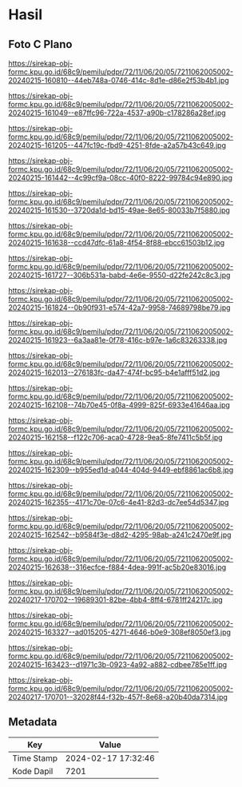 # Hasil

## Foto C Plano

https://sirekap-obj-formc.kpu.go.id/68c9/pemilu/pdpr/72/11/06/20/05/7211062005002-20240215-160810--44eb748a-0746-414c-8d1e-d86e2f53b4b1.jpg

https://sirekap-obj-formc.kpu.go.id/68c9/pemilu/pdpr/72/11/06/20/05/7211062005002-20240215-161049--e87ffc96-722a-4537-a90b-c178286a28ef.jpg

https://sirekap-obj-formc.kpu.go.id/68c9/pemilu/pdpr/72/11/06/20/05/7211062005002-20240215-161205--447fc19c-fbd9-4251-8fde-a2a57b43c649.jpg

https://sirekap-obj-formc.kpu.go.id/68c9/pemilu/pdpr/72/11/06/20/05/7211062005002-20240215-161442--4c99cf9a-08cc-40f0-8222-99784c94e890.jpg

https://sirekap-obj-formc.kpu.go.id/68c9/pemilu/pdpr/72/11/06/20/05/7211062005002-20240215-161530--3720da1d-bd15-49ae-8e65-80033b7f5880.jpg

https://sirekap-obj-formc.kpu.go.id/68c9/pemilu/pdpr/72/11/06/20/05/7211062005002-20240215-161638--ccd47dfc-61a8-4f54-8f88-ebcc61503b12.jpg

https://sirekap-obj-formc.kpu.go.id/68c9/pemilu/pdpr/72/11/06/20/05/7211062005002-20240215-161727--306b531a-babd-4e6e-9550-d22fe242c8c3.jpg

https://sirekap-obj-formc.kpu.go.id/68c9/pemilu/pdpr/72/11/06/20/05/7211062005002-20240215-161824--0b90f931-e574-42a7-9958-74689798be79.jpg

https://sirekap-obj-formc.kpu.go.id/68c9/pemilu/pdpr/72/11/06/20/05/7211062005002-20240215-161923--6a3aa81e-0f78-416c-b97e-1a6c83263338.jpg

https://sirekap-obj-formc.kpu.go.id/68c9/pemilu/pdpr/72/11/06/20/05/7211062005002-20240215-162013--276183fc-da47-474f-bc95-b4e1afff51d2.jpg

https://sirekap-obj-formc.kpu.go.id/68c9/pemilu/pdpr/72/11/06/20/05/7211062005002-20240215-162108--74b70e45-0f8a-4999-825f-6933e41646aa.jpg

https://sirekap-obj-formc.kpu.go.id/68c9/pemilu/pdpr/72/11/06/20/05/7211062005002-20240215-162158--f122c706-aca0-4728-9ea5-8fe7411c5b5f.jpg

https://sirekap-obj-formc.kpu.go.id/68c9/pemilu/pdpr/72/11/06/20/05/7211062005002-20240215-162309--b955ed1d-a044-404d-9449-ebf8861ac6b8.jpg

https://sirekap-obj-formc.kpu.go.id/68c9/pemilu/pdpr/72/11/06/20/05/7211062005002-20240215-162355--4171c70e-07c6-4e41-82d3-dc7ee54d5347.jpg

https://sirekap-obj-formc.kpu.go.id/68c9/pemilu/pdpr/72/11/06/20/05/7211062005002-20240215-162542--b9584f3e-d8d2-4295-98ab-a241c2470e9f.jpg

https://sirekap-obj-formc.kpu.go.id/68c9/pemilu/pdpr/72/11/06/20/05/7211062005002-20240215-162638--316ecfce-f884-4dea-991f-ac5b20e83016.jpg

https://sirekap-obj-formc.kpu.go.id/68c9/pemilu/pdpr/72/11/06/20/05/7211062005002-20240217-170702--19689301-82be-4bb4-8ff4-6781ff24217c.jpg

https://sirekap-obj-formc.kpu.go.id/68c9/pemilu/pdpr/72/11/06/20/05/7211062005002-20240215-163327--ad015205-4271-4646-b0e9-308ef8050ef3.jpg

https://sirekap-obj-formc.kpu.go.id/68c9/pemilu/pdpr/72/11/06/20/05/7211062005002-20240215-163423--d1971c3b-0923-4a92-a882-cdbee785e1ff.jpg

https://sirekap-obj-formc.kpu.go.id/68c9/pemilu/pdpr/72/11/06/20/05/7211062005002-20240217-170701--32028f44-f32b-457f-8e68-a20b40da7314.jpg


## Metadata

| Key        | Value               |
| ---------- | ------------------- |
| Time Stamp | 2024-02-17 17:32:46 |
| Kode Dapil | 7201                |



